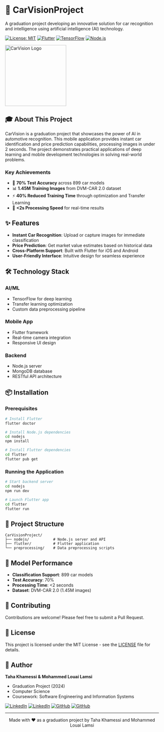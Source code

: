 # 🚗 CarVisionProject 

A graduation project developing an innovative solution for car recognition and intelligence using artificial intelligence (AI) technology.

[![License: MIT](https://img.shields.io/badge/License-MIT-yellow.svg)](https://opensource.org/licenses/MIT)
[![Flutter](https://img.shields.io/badge/Flutter-%2302569B.svg?style=flat&logo=Flutter&logoColor=white)](https://flutter.dev)
[![TensorFlow](https://img.shields.io/badge/TensorFlow-%23FF6F00.svg?style=flat&logo=TensorFlow&logoColor=white)](https://tensorflow.org)
[![Node.js](https://img.shields.io/badge/Node.js-339933?style=flat&logo=nodedotjs&logoColor=white)](https://nodejs.org)

<img src="https://github.com/KhamessiTaha/CarVisionProject/assets/126385064/07459b02-6dbe-446b-9e2c-31fd9a6b1268" width="200" alt="CarVision Logo">

## 🎓 About This Project

CarVision is a graduation project that showcases the power of AI in automotive recognition. This mobile application provides instant car identification and price prediction capabilities, processing images in under 2 seconds. The project demonstrates practical applications of deep learning and mobile development technologies in solving real-world problems.

### Key Achievements
- 🎯 **70% Test Accuracy** across 899 car models
- 📊 **1.45M Training Images** from DVM-CAR 2.0 dataset
- ⚡ **40% Reduced Training Time** through optimization and Transfer Learning
- 🚀 **<2s Processing Speed** for real-time results

## ✨ Features

- **Instant Car Recognition**: Upload or capture images for immediate classification
- **Price Prediction**: Get market value estimates based on historical data
- **Cross-Platform Support**: Built with Flutter for iOS and Android
- **User-Friendly Interface**: Intuitive design for seamless experience

## 🛠️ Technology Stack

### AI/ML
- TensorFlow for deep learning
- Transfer learning optimization
- Custom data preprocessing pipeline

### Mobile App
- Flutter framework
- Real-time camera integration
- Responsive UI design

### Backend
- Node.js server
- MongoDB database
- RESTful API architecture

## 📦 Installation

### Prerequisites
```bash
# Install Flutter
flutter doctor

# Install Node.js dependencies
cd nodejs
npm install

# Install Flutter dependencies
cd flutter
flutter pub get
```

### Running the Application
```bash
# Start backend server
cd nodejs
npm run dev

# Launch Flutter app
cd flutter
flutter run
```

## 📁 Project Structure
```
CarVisionProject/
├── nodejs/           # Node.js server and API
├── flutter/          # Flutter application
└── preprocessing/    # Data preprocessing scripts
```

## 🧪 Model Performance

- **Classification Support**: 899 car models
- **Test Accuracy**: 70%
- **Processing Time**: <2 seconds
- **Dataset**: DVM-CAR 2.0 (1.45M images)

## 🤝 Contributing

Contributions are welcome! Please feel free to submit a Pull Request.

## 📜 License

This project is licensed under the MIT License - see the [LICENSE](LICENSE) file for details.

## 👤 Author

**Taha Khamessi & Mohammed Louai Lamsi**
- Graduation Project (2024)
- Computer Science
- Coursework: Software Engineering and Information Systems

[![LinkedIn](https://img.shields.io/badge/LinkedIn-%230077B5.svg?style=flat&logo=linkedin&logoColor=white)](https://linkedin.com/in/taha-khamessi-396aba1a3/)
[![LinkedIn](https://img.shields.io/badge/LinkedIn-%230077B5.svg?style=flat&logo=linkedin&logoColor=white)](https://linkedin.com/in/louai-lamsi/)
[![GitHub](https://img.shields.io/badge/GitHub-%23121011.svg?style=flat&logo=github&logoColor=white)](https://github.com/KhamessiTaha)
[![GitHub](https://img.shields.io/badge/GitHub-%23121011.svg?style=flat&logo=github&logoColor=white)](https://github.com/louai-ellemsi)

---
<div align="center">
Made with ❤️ as a graduation project by Taha Khamessi and Mohammed Louai Lamsi
</div>
